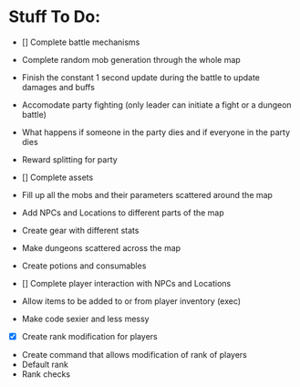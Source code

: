# Stuff To Do:

- [] Complete battle mechanisms
- Complete random mob generation through the whole map
- Finish the constant 1 second update during the battle to update damages and buffs
- Accomodate party fighting (only leader can initiate a fight or a dungeon battle)
- What happens if someone in the party dies and if everyone in the party dies
- Reward splitting for party

- [] Complete assets
- Fill up all the mobs and their parameters scattered around the map
- Add NPCs and Locations to different parts of the map
- Create gear with different stats
- Make dungeons scattered across the map
- Create potions and consumables


- [] Complete player interaction with NPCs and Locations
- Allow items to be added to or from player inventory (exec)
- Make code sexier and less messy

- [x] Create rank modification for players
- Create command that allows modification of rank of players
- Default rank 
- Rank checks
